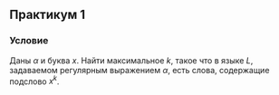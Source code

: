 ## Практикум 1

### Условие

Даны $\alpha$ и буква $x$. Найти максимальное $k$, такое что в языке $L$, задаваемом регулярным 
выражением $\alpha$, есть слова, содержащие подслово $x^k$.

